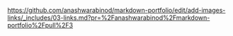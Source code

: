 https://github.com/anashwarabinod/markdown-portfolio/edit/add-images-links/_includes/03-links.md?pr=%2Fanashwarabinod%2Fmarkdown-portfolio%2Fpull%2F3
